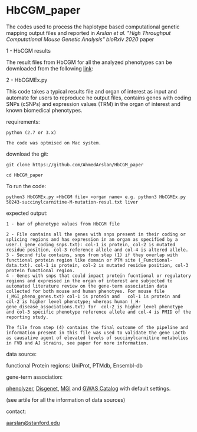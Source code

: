 # HbCGM_paper

The codes used to process the haplotype based computational genetic mapping output files and reported in *Arslan et al. "High Throughput Computational Mouse Genetic Analysis" bioRxiv 2020* paper

1 - HbCGM results

The result files from HbCGM for all the analyzed phenotypes can be downloaded from the following [link](https://drive.google.com/file/d/1ryL_R0__DKN4a_414BS1uCS2-S5bwCtC/view):

2 - HbCGMEx.py

This code takes a typical results file and organ of interest as input and automate for users to reproduce he output files, contains genes with coding SNPs (cSNPs) and expression values (TRM) in the organ of interest and known biomedical phenotypes. 

  requirements: 
  
    python (2.7 or 3.x) 
  
    The code was optmised on Mac system.
  
  
  download the git:
  
    git clone https://github.com/AhmedArslan/HbCGM_paper
    
    cd HbCGM_paper

  To run the code:
  
    python3 HbCGMEx.py <HbCGM file> <organ name> e.g. python3 HbCGMEx.py 50243-succinylcarnitine-M-mutation-resul.txt liver
    
  expected output:
  
    1 - bar of phenotype values from HbCGM file
    
    2 - File contains all the genes with snps present in their coding or splicing regions and has expression in an organ as specified by a user.(_gene_coding_snps.txt): col-1 is protein, col-2 is mutated residue position, col-3 reference allele and col-4 is altered allele.
    3 - Second file contains, snps from step (1) if they overlap with functional protein region like domain or PTM site (_Functional-data.txt). col-1 is protein, col-2 is mutated residue position, col-3 protein functional region.
    4 - Genes with snps that could impact protein fucntional or regulatory regions and expressed in the organ of interest are subjected to automated literature review on the gene-term association data collected for both mouse and human phenotyes. For mouse file (_MGI_pheno_genes.txt) col-1 is protein and   col-1 is protein and col-2 is higher level phenotype; whereas human (_H-gene_disease_associations.txt) for  col-2 is higher level phenotype and col-3 specific phenotype reference allele and col-4 is PMID of the reporting study. 
    
    The file from step (4) contains the final outcome of the pipeline and information present in this file was used to validate the gene Lactb as causative agent of elevated levels of succinylcarnitine metabolies in FVB and AJ strains, see paper for more information. 
 
    
data source:

  functional Protein regions:
   UniProt, PTMdb, Ensembl-db

  gene-term association:

   [phenolyzer](https://github.com/WGLab/phenolyzer), [Disgenet](https://www.disgenet.org/search), [MGI](http://www.informatics.jax.org/) and [GWAS Catalog](https://www.ebi.ac.uk/gwas/) with default settings. 

(see artile for all the information of data sources)

contact:

<aarslan@stanford.edu>
